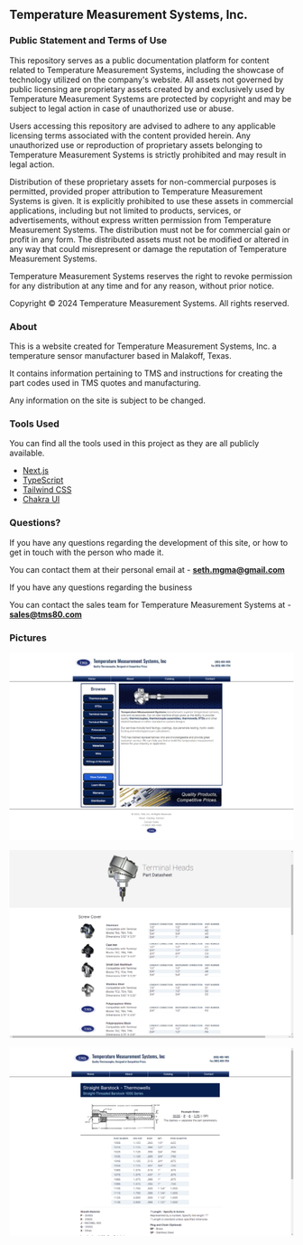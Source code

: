 ## Temperature Measurement Systems, Inc.

### Public Statement and Terms of Use

This repository serves as a public documentation platform for content related to Temperature Measurement Systems, 
including the showcase of technology utilized on the company's website. All assets not governed by public licensing 
are proprietary assets created by and exclusively used by Temperature Measurement Systems are protected by 
copyright and may be subject to legal action in case of unauthorized use or abuse.

Users accessing this repository are advised to adhere to any applicable licensing terms associated with the content 
provided herein. Any unauthorized use or reproduction of proprietary assets belonging to 
Temperature Measurement Systems is strictly prohibited and may result in legal action.

Distribution of these proprietary assets for non-commercial purposes is permitted, provided proper 
attribution to Temperature Measurement Systems is given. It is explicitly prohibited to use these assets in 
commercial applications, including but not limited to products, services, or advertisements, without express written 
permission from Temperature Measurement Systems. The distribution must not be for commercial gain or profit in 
any form. The distributed assets must not be modified or altered in any way that could misrepresent or damage the 
reputation of Temperature Measurement Systems. 

Temperature Measurement Systems reserves the right to revoke permission 
for any distribution at any time and for any reason, without prior notice.

Copyright © 2024 Temperature Measurement Systems. All rights reserved.

### About

This is a website created for Temperature Measurement Systems, Inc. a temperature sensor manufacturer based in 
Malakoff, Texas.

It contains information pertaining to TMS and instructions for creating the part codes used in TMS quotes and 
manufacturing.

Any information on the site is subject to be changed.

### Tools Used

You can find all the tools used in this project as they are all publicly available.

* [Next.js](https://nextjs.org/)
* [TypeScript](https://www.typescriptlang.org/)
* [Tailwind CSS](https://tailwindcss.com/)
* [Chakra UI](https://chakra-ui.com/)

### Questions?

If you have any questions regarding the development of this site, or how to get in touch with the person who made it.

You can contact them at their personal email at - **seth.mgma@gmail.com**

If you have any questions regarding the business

You can contact the sales team for Temperature Measurement Systems at - **sales@tms80.com**

### Pictures

![Home](showcase/home.png)

![Terminal Heads](showcase/terminal-heads.png)

![Straight Barstock Thermowell](showcase/straight-barstock.png)